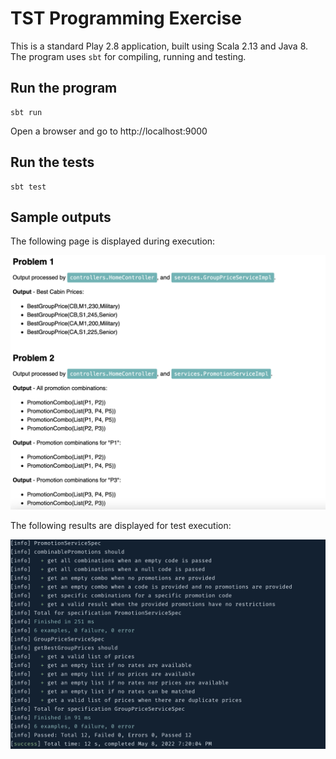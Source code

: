 # TST Programming Exercise

This is a standard Play 2.8 application, built using Scala 2.13 and Java 8. The program uses `sbt` for compiling, running and testing. 

## Run the program

```
sbt run
```

Open a browser and go to http://localhost:9000

## Run the tests

```
sbt test
```

## Sample outputs

The following page is displayed during execution:

![Output](docs/output.png)

The following results are displayed for test execution:

![Output](docs/output-tests.png)

